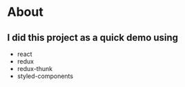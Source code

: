 # About

## I did this project as a quick demo using
* react
* redux
* redux-thunk
* styled-components
